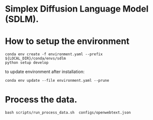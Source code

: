 # Simplex Diffusion Language Model (SDLM).

# How to setup the environment
```
conda env create -f environment.yaml --prefix  ${LOCAL_DIR}/conda/envs/sdlm
python setup develop
```
to update environment after installation:
```
conda env update --file environment.yaml --prune
```

# Process the data.
```
bash scripts/run_process_data.sh  configs/openwebtext.json
```
